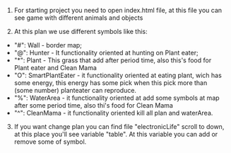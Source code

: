 1. For starting project you need to open index.html file, at this file you can see game with different animals and objects

2. At this plan we use different symbols like this:

 * "#": Wall - border map;
 * "@": Hunter - It functionality oriented at hunting on Plant eater;
 * "*": Plant - This grass that add after period time, also this's food for Plant eater and Clean Mama
 * "O": SmartPlantEater - it functionality oriented at eating plant, wich has some energy, this energy has some pick when this pick more than (some number) planteater can reproduce.
 * "%": WaterArea - it functionality oriented at add some symbols at map after some period time, also thi's food for Clean Mama
 * "^": CleanMama - it functionality oriented kill all plan and waterArea.

3. If you want change plan you can find file "electronicLife" scroll to down, at this place you'll see variable "table". At this variable you can add or remove some of symbol.

